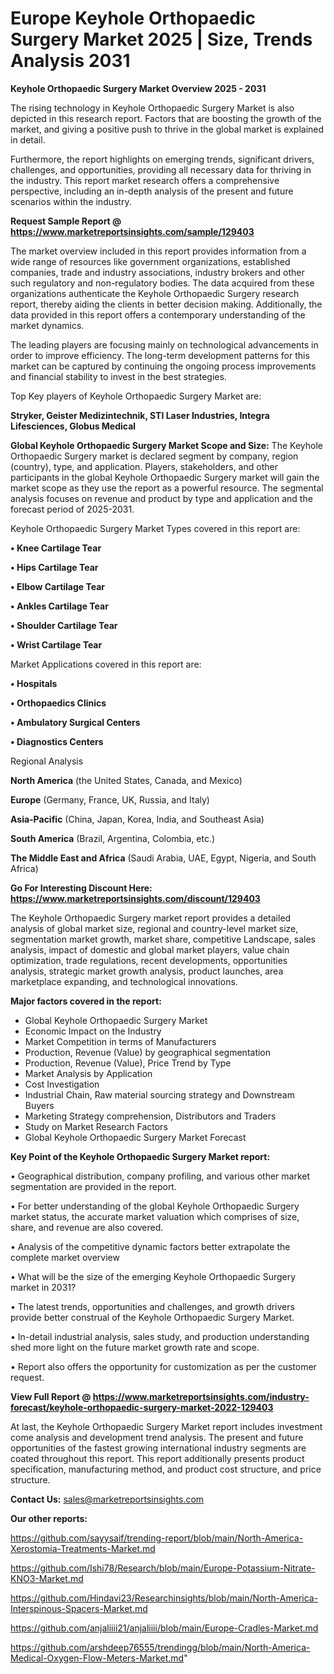  # Europe Keyhole Orthopaedic Surgery Market 2025 | Size, Trends Analysis 2031

<Strong> Keyhole Orthopaedic Surgery Market Overview 2025 - 2031</strong>

The rising technology in Keyhole Orthopaedic Surgery Market is also depicted in this research report. Factors that are boosting the growth of the market, and giving a positive push to thrive in the global market is explained in detail.

Furthermore, the report highlights on emerging trends, significant drivers, challenges, and opportunities, providing all necessary data for thriving in the industry. This report market research offers a comprehensive perspective, including an in-depth analysis of the present and future scenarios within the industry.

<strong>Request Sample Report @ <a href=https://www.marketreportsinsights.com/sample/129403>https://www.marketreportsinsights.com/sample/129403</a></strong>

The market overview included in this report provides information from a wide range of resources like government organizations, established companies, trade and industry associations, industry brokers and other such regulatory and non-regulatory bodies. The data acquired from these organizations authenticate the Keyhole Orthopaedic Surgery research report, thereby aiding the clients in better decision making. Additionally, the data provided in this report offers a contemporary understanding of the market dynamics.

The leading players are focusing mainly on technological advancements in order to improve efficiency. The long-term development patterns for this market can be captured by continuing the ongoing process improvements and financial stability to invest in the best strategies.

Top Key players of Keyhole Orthopaedic Surgery Market are:

<strong>Stryker, Geister Medizintechnik, STI Laser Industries, Integra Lifesciences, Globus Medical</strong>

<strong><b>Global Keyhole Orthopaedic Surgery Market Scope and Size:</b></strong>
The Keyhole Orthopaedic Surgery market is declared segment by company, region (country), type, and application. Players, stakeholders, and other participants in the global Keyhole Orthopaedic Surgery market will gain the market scope as they use the report as a powerful resource. The segmental analysis focuses on revenue and product by type and application and the forecast period of 2025-2031.

Keyhole Orthopaedic Surgery Market Types covered in this report are:

<strong>• Knee Cartilage Tear

• Hips Cartilage Tear

• Elbow Cartilage Tear

• Ankles Cartilage Tear

• Shoulder Cartilage Tear

• Wrist Cartilage Tear</strong>

Market Applications covered in this report are:

<strong>• Hospitals

• Orthopaedics Clinics

• Ambulatory Surgical Centers

• Diagnostics Centers</strong> 

Regional Analysis

<strong>North America</strong> (the United States, Canada, and Mexico)

<strong>Europe</strong> (Germany, France, UK, Russia, and Italy)

<strong>Asia-Pacific</strong> (China, Japan, Korea, India, and Southeast Asia)

<strong>South America</strong> (Brazil, Argentina, Colombia, etc.)

<strong>The Middle East and Africa</strong> (Saudi Arabia, UAE, Egypt, Nigeria, and South Africa)

<strong>Go For Interesting Discount Here: <a href=https://www.marketreportsinsights.com/discount/129403>https://www.marketreportsinsights.com/discount/129403</a></strong>

The Keyhole Orthopaedic Surgery market report provides a detailed analysis of global market size, regional and country-level market size, segmentation market growth, market share, competitive Landscape, sales analysis, impact of domestic and global market players, value chain optimization, trade regulations, recent developments, opportunities analysis, strategic market growth analysis, product launches, area marketplace expanding, and technological innovations.

<strong><b>Major factors covered in the report:</b></strong>
<ul>
  <li>Global Keyhole Orthopaedic Surgery Market </li>
  <li>Economic Impact on the Industry</li>
  <li>Market Competition in terms of Manufacturers</li>
  <li>Production, Revenue (Value) by geographical segmentation</li>
  <li>Production, Revenue (Value), Price Trend by Type</li>
  <li>Market Analysis by Application</li>
  <li>Cost Investigation</li>
  <li>Industrial Chain, Raw material sourcing strategy and Downstream Buyers</li>
  <li>Marketing Strategy comprehension, Distributors and Traders</li>
  <li>Study on Market Research Factors</li>
  <li>Global Keyhole Orthopaedic Surgery Market Forecast</li>
</ul>

<strong><b>Key Point of the Keyhole Orthopaedic Surgery Market report:</b></strong>

• Geographical distribution, company profiling, and various other market segmentation are provided in the report.

• For better understanding of the global Keyhole Orthopaedic Surgery market status, the accurate market valuation which comprises of size, share, and revenue are also covered.

• Analysis of the competitive dynamic factors better extrapolate the complete market overview

• What will be the size of the emerging Keyhole Orthopaedic Surgery market in 2031?

• The latest trends, opportunities and challenges, and growth drivers provide better construal of the Keyhole Orthopaedic Surgery Market.

• In-detail industrial analysis, sales study, and production understanding shed more light on the future market growth rate and scope.

• Report also offers the opportunity for customization as per the customer request.

<strong><b>View Full Report @ <a href=https://www.marketreportsinsights.com/industry-forecast/keyhole-orthopaedic-surgery-market-2022-129403>https://www.marketreportsinsights.com/industry-forecast/keyhole-orthopaedic-surgery-market-2022-129403</a></b></strong>


At last, the Keyhole Orthopaedic Surgery Market report includes investment come analysis and development trend analysis. The present and future opportunities of the fastest growing international industry segments are coated throughout this report. This report additionally presents product specification, manufacturing method, and product cost structure, and price structure.

<strong>Contact Us:</strong>
sales@marketreportsinsights.com

<strong>Our other reports:</strong>

<a href=https://github.com/sayysaif/trending-report/blob/main/North-America-Xerostomia-Treatments-Market.md>https://github.com/sayysaif/trending-report/blob/main/North-America-Xerostomia-Treatments-Market.md</a>

<a href=https://github.com/Ishi78/Research/blob/main/Europe-Potassium-Nitrate-KNO3-Market.md>https://github.com/Ishi78/Research/blob/main/Europe-Potassium-Nitrate-KNO3-Market.md</a>

<a href=https://github.com/Hindavi23/Researchinsights/blob/main/North-America-Interspinous-Spacers-Market.md>https://github.com/Hindavi23/Researchinsights/blob/main/North-America-Interspinous-Spacers-Market.md</a>

<a href=https://github.com/anjaliiii21/anjaliiii/blob/main/Europe-Cradles-Market.md>https://github.com/anjaliiii21/anjaliiii/blob/main/Europe-Cradles-Market.md</a>

<a href=https://github.com/arshdeep76555/trendingg/blob/main/North-America-Medical-Oxygen-Flow-Meters-Market.md>https://github.com/arshdeep76555/trendingg/blob/main/North-America-Medical-Oxygen-Flow-Meters-Market.md</a>"
